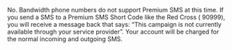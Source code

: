 No. Bandwidth phone numbers do not support Premium SMS at this time. If you send a SMS to a Premium SMS Short Code like the Red Cross ( 90999), you will receive a message back that says: “This campaign is not currently available through your service provider”. Your account will be charged for the normal incoming and outgoing SMS.


